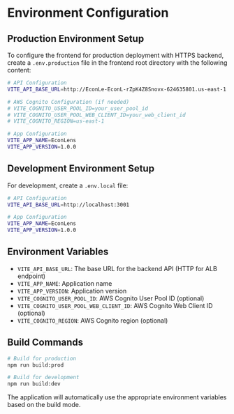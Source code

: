 # Environment Configuration

## Production Environment Setup

To configure the frontend for production deployment with HTTPS backend, create a `.env.production` file in the frontend root directory with the following content:

```bash
# API Configuration
VITE_API_BASE_URL=http://EconLe-EconL-rZpK4Z8Snovx-624635801.us-east-1.elb.amazonaws.com

# AWS Cognito Configuration (if needed)
# VITE_COGNITO_USER_POOL_ID=your_user_pool_id
# VITE_COGNITO_USER_POOL_WEB_CLIENT_ID=your_web_client_id
# VITE_COGNITO_REGION=us-east-1

# App Configuration
VITE_APP_NAME=EconLens
VITE_APP_VERSION=1.0.0
```

## Development Environment Setup

For development, create a `.env.local` file:

```bash
# API Configuration
VITE_API_BASE_URL=http://localhost:3001

# App Configuration
VITE_APP_NAME=EconLens
VITE_APP_VERSION=1.0.0
```

## Environment Variables

- `VITE_API_BASE_URL`: The base URL for the backend API (HTTP for ALB endpoint)
- `VITE_APP_NAME`: Application name
- `VITE_APP_VERSION`: Application version
- `VITE_COGNITO_USER_POOL_ID`: AWS Cognito User Pool ID (optional)
- `VITE_COGNITO_USER_POOL_WEB_CLIENT_ID`: AWS Cognito Web Client ID (optional)
- `VITE_COGNITO_REGION`: AWS Cognito region (optional)

## Build Commands

```bash
# Build for production
npm run build:prod

# Build for development
npm run build:dev
```

The application will automatically use the appropriate environment variables based on the build mode.
